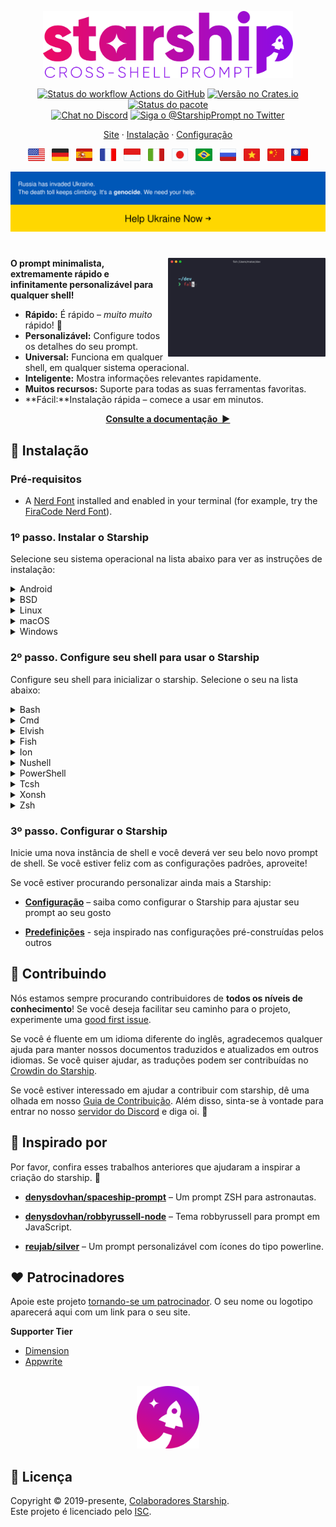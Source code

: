 <p align="center">
  <img
    width="400"
    src="https://raw.githubusercontent.com/starship/starship/master/media/logo.png"
    alt="Starship – Cross-shell prompt"
 />
</p>

<p align="center">
  <a href="https://github.com/starship/starship/actions"
    ><img
      src="https://img.shields.io/github/actions/workflow/status/starship/starship/workflow.yml?branch=master&label=workflow&style=flat-square"
      alt="Status do workflow Actions do GitHub"
 /></a>
  <a href="https://crates.io/crates/starship"
    ><img
      src="https://img.shields.io/crates/v/starship?style=flat-square"
      alt="Versão no Crates.io"
 /></a>
  <a href="https://repology.org/project/starship/versions"
    ><img
      src="https://img.shields.io/repology/repositories/starship?label=in%20repositories&style=flat-square"
      alt="Status do pacote" /></a
><br />
  <a href="https://discord.gg/starship"
    ><img
      src="https://img.shields.io/discord/567163873606500352?label=discord&logoColor=white&style=flat-square"
      alt="Chat no Discord"
 /></a>
  <a href="https://twitter.com/StarshipPrompt"
    ><img
      src="https://img.shields.io/badge/twitter-@StarshipPrompt-1DA1F3?style=flat-square"
      alt="Siga o @StarshipPrompt no Twitter"
 /></a>
</p>

<p align="center">
  <a href="https://starship.rs">Site</a>
  ·
  <a href="#🚀-installation">Instalação</a>
  ·
  <a href="https://starship.rs/config/">Configuração</a>
</p>

<p align="center">
  <a href="https://github.com/starship/starship/blob/master/README.md"
    ><img
      height="20"
      src="https://raw.githubusercontent.com/starship/starship/master/media/flag-us.png"
      alt="English"
 /></a>
  &nbsp;
  <a
    href="https://github.com/starship/starship/blob/master/docs/de-DE/guide/README.md"
    ><img
      height="20"
      src="https://raw.githubusercontent.com/starship/starship/master/media/flag-de.png"
      alt="Deutsch"
 /></a>
  &nbsp;
  <a
    href="https://github.com/starship/starship/blob/master/docs/es-ES/guide/README.md"
    ><img
      height="20"
      src="https://raw.githubusercontent.com/starship/starship/master/media/flag-es.png"
      alt="Español"
 /></a>
  &nbsp;
  <a
    href="https://github.com/starship/starship/blob/master/docs/fr-FR/guide/README.md"
    ><img
      height="20"
      src="https://raw.githubusercontent.com/starship/starship/master/media/flag-fr.png"
      alt="Français"
 /></a>
  &nbsp;
  <a
    href="https://github.com/starship/starship/blob/master/docs/id-ID/guide/README.md"
    ><img
      height="20"
      src="https://raw.githubusercontent.com/starship/starship/master/media/flag-id.png"
      alt="Bahasa Indonesia"
 /></a>
  &nbsp;
  <a
    href="https://github.com/starship/starship/blob/master/docs/it-IT/guide/README.md"
    ><img
      height="20"
      src="https://raw.githubusercontent.com/starship/starship/master/media/flag-it.png"
      alt="Italiano"
 /></a>
  &nbsp;
  <a
    href="https://github.com/starship/starship/blob/master/docs/ja-JP/guide/README.md"
    ><img
      height="20"
      src="https://raw.githubusercontent.com/starship/starship/master/media/flag-jp.png"
      alt="日本語"
 /></a>
  &nbsp;
  <a
    href="https://github.com/starship/starship/blob/master/docs/pt-BR/guide/README.md"
    ><img
      height="20"
      src="https://raw.githubusercontent.com/starship/starship/master/media/flag-br.png"
      alt="Português do Brasil"
 /></a>
  &nbsp;
  <a
    href="https://github.com/starship/starship/blob/master/docs/ru-RU/guide/README.md"
    ><img
      height="20"
      src="https://raw.githubusercontent.com/starship/starship/master/media/flag-ru.png"
      alt="Русский"
 /></a>
  &nbsp;
  <a
    href="https://github.com/starship/starship/blob/master/docs/vi-VN/guide/README.md"
    ><img
      height="20"
      src="https://raw.githubusercontent.com/starship/starship/master/media/flag-vn.png"
      alt="Tiếng Việt"
 /></a>
  &nbsp;
  <a
    href="https://github.com/starship/starship/blob/master/docs/zh-CN/guide/README.md"
    ><img
      height="20"
      src="https://raw.githubusercontent.com/starship/starship/master/media/flag-cn.png"
      alt="简体中文"
 /></a>
  &nbsp;
  <a
    href="https://github.com/starship/starship/blob/master/docs/zh-TW/guide/README.md"
    ><img
      height="20"
      src="https://raw.githubusercontent.com/starship/starship/master/media/flag-tw.png"
      alt="繁體中文"
 /></a>
</p>

[![SWUbanner](https://raw.githubusercontent.com/vshymanskyy/StandWithUkraine/main/banner2-direct.svg)](https://vshymanskyy.github.io/StandWithUkraine)

<h1></h1>

<img
  src="https://raw.githubusercontent.com/starship/starship/master/media/demo.gif"
  alt="Starship com iTerm2 e o tema Snazzy"
  width="50%"
  align="right"
 />

**O prompt minimalista, extremamente rápido e infinitamente personalizável para qualquer shell!**

- **Rápido:** É rápido – _muito muito_ rápido! 🚀
- **Personalizável:** Configure todos os detalhes do seu prompt.
- **Universal:** Funciona em qualquer shell, em qualquer sistema operacional.
- **Inteligente:** Mostra informações relevantes rapidamente.
- **Muitos recursos:** Suporte para todas as suas ferramentas favoritas.
- **Fácil:**Instalação rápida – comece a usar em minutos.

<p align="center">
<a href="https://starship.rs/config/"><strong>Consulte a documentação&nbsp;&nbsp;▶</strong></a>
</p>

<a name="🚀-installation"></a>

## 🚀 Instalação

### Pré-requisitos

- A [Nerd Font](https://www.nerdfonts.com/) installed and enabled in your terminal (for example, try the [FiraCode Nerd Font](https://www.nerdfonts.com/font-downloads)).

### 1º passo. Instalar o Starship

Selecione seu sistema operacional na lista abaixo para ver as instruções de instalação:

<details>
<summary>Android</summary>

Instale o Starship usando qualquer um dos seguintes gerenciadores de pacotes:

| Repositório                                                                       | Instruções             |
| --------------------------------------------------------------------------------- | ---------------------- |
| [Termux](https://github.com/termux/termux-packages/tree/master/packages/starship) | `pkg install starship` |

</details>

<details>
<summary>BSD</summary>

Instale o Starship usando qualquer um dos seguintes gerenciadores de pacotes:

| Distribuição   | Repositório                                              | Instruções                        |
| -------------- | -------------------------------------------------------- | --------------------------------- |
| **_Qualquer_** | **[crates.io](https://crates.io/crates/starship)**       | `cargo install starship --locked` |
| FreeBSD        | [FreshPorts](https://www.freshports.org/shells/starship) | `pkg install starship`            |
| NetBSD         | [pkgsrc](https://pkgsrc.se/shells/starship)              | `pkgin install starship`          |

</details>

<details>
<summary>Linux</summary>

Instale a versão mais recente no seu sistema:

```sh
curl -sS https://starship.rs/install.sh | sh
```

Ou instale o Starship usando qualquer um dos seguintes gerenciadores de pacotes:

| Distribuição       | Repositório                                                                                     | Instruções                                                                     |
| ------------------ | ----------------------------------------------------------------------------------------------- | ------------------------------------------------------------------------------ |
| **_Qualquer_**     | **[crates.io](https://crates.io/crates/starship)**                                              | `cargo install starship --locked`                                              |
| _Qualquer_         | [conda-forge](https://anaconda.org/conda-forge/starship)                                        | `conda install -c conda-forge starship`                                        |
| _Qualquer_         | [Linuxbrew](https://formulae.brew.sh/formula/starship)                                          | `brew install starship`                                                        |
| _Qualquer_         | [Snapcraft](https://snapcraft.io/starship)                                                      | `snap install starship`                                                        |
| Alpine Linux 3.13+ | [Alpine Linux Packages](https://pkgs.alpinelinux.org/packages?name=starship)                    | `apk add starship`                                                             |
| Arch Linux         | [Arch Linux Community](https://archlinux.org/packages/community/x86_64/starship)                | `pacman -S starship`                                                           |
| CentOS 7+          | [Copr](https://copr.fedorainfracloud.org/coprs/atim/starship)                                   | `dnf copr enable atim/starship` <br /> `dnf install starship` |
| Gentoo             | [Gentoo Packages](https://packages.gentoo.org/packages/app-shells/starship)                     | `emerge app-shells/starship`                                                   |
| Manjaro            |                                                                                                 | `pacman -S starship`                                                           |
| NixOS              | [nixpkgs](https://github.com/NixOS/nixpkgs/blob/master/pkgs/tools/misc/starship/default.nix)    | `nix-env -iA nixpkgs.starship`                                                 |
| Void Linux         | [Void Linux Packages](https://github.com/void-linux/void-packages/tree/master/srcpkgs/starship) | `xbps-install -S starship`                                                     |

</details>

<details>
<summary>macOS</summary>

Instale a versão mais recente no seu sistema:

```sh
curl -sS https://starship.rs/install.sh | sh
```

Ou instale o Starship usando qualquer um dos seguintes gerenciadores de pacotes:

| Repositório                                              | Instruções                              |
| -------------------------------------------------------- | --------------------------------------- |
| **[crates.io](https://crates.io/crates/starship)**       | `cargo install starship --locked`       |
| [conda-forge](https://anaconda.org/conda-forge/starship) | `conda install -c conda-forge starship` |
| [Homebrew](https://formulae.brew.sh/formula/starship)    | `brew install starship`                 |
| [MacPorts](https://ports.macports.org/port/starship)     | `port install starship`                 |

</details>

<details>
<summary>Windows</summary>

Install the latest version for your system with the MSI-installers from the [releases section](https://github.com/starship/starship/releases/latest).

Instale o Starship usando qualquer um dos seguintes gerenciadores de pacotes:

| Repositório                                                                                  | Instruções                              |
| -------------------------------------------------------------------------------------------- | --------------------------------------- |
| **[crates.io](https://crates.io/crates/starship)**                                           | `cargo install starship --locked`       |
| [Chocolatey](https://community.chocolatey.org/packages/starship)                             | `choco install starship`                |
| [conda-forge](https://anaconda.org/conda-forge/starship)                                     | `conda install -c conda-forge starship` |
| [Scoop](https://github.com/ScoopInstaller/Main/blob/master/bucket/starship.json)             | `scoop install starship`                |
| [winget](https://github.com/microsoft/winget-pkgs/tree/master/manifests/s/Starship/Starship) | `winget install --id Starship.Starship` |

</details>

### 2º passo. Configure seu shell para usar o Starship

Configure seu shell para inicializar o starship. Selecione o seu na lista abaixo:

<details>
<summary>Bash</summary>

Adicione o seguinte comando no final do arquivo `~/.bashrc`:

```sh
eval "$(starship init bash)"
```

</details>

<details>
<summary>Cmd</summary>

Você precisa do [Clink](https://chrisant996.github.io/clink/clink.html) (v1.2.30+) com Cmd. Crie um arquivo neste caminho `%LocalAppData%\clink\starship.lua` com o seguinte conteúdo:

```lua
load(io.popen('starship init cmd'):read("*a"))()
```

</details>

<details>
<summary>Elvish</summary>

Adicione o comando a seguir ao final do arquivo `~/.elvish/rc.elv`:

```sh
eval (starship init elvish)
```

Nota: Somente Elvish v0.18+ é suportado

</details>

<details>
<summary>Fish</summary>

Adicione o seguinte comando no final do arquivo `~/.config/fish/config.fish`:

```fish
starship init fish | source
```

</details>

<details>
<summary>Ion</summary>

Adicione o seguinte comando no final do arquivo `~/.config/ion/initrc`:

```sh
eval $(starship init ion)
```

</details>

<details>
<summary>Nushell</summary>

Add the following to the end of your Nushell env file (find it by running `$nu.env-path` in Nushell):

```sh
mkdir ~/.cache/starship
starship init nu | save -f ~/.cache/starship/init.nu
```

E adicione o seguinte ao final da sua configuração do Nushell (encontre-o executando `$nu.config-path`):

```sh
source ~/.cache/starship/init.nu
```

Nota: Somente o Nushell v0.73+ é suportado

</details>

<details>
<summary>PowerShell</summary>

Adicione o seguinte no final da sua configuração PowerShell (encontre executando `$PROFILE`):

```powershell
Invoke-Expression (&starship init powershell)
```

</details>

<details>
<summary>Tcsh</summary>

Adicione ao final do arquivo `~/.tcshrc`:

```sh
eval `starship init tcsh`
```

</details>

<details>
<summary>Xonsh</summary>

Adicione o seguinte ao final do arquivo `~/.xonshrc`:

```python
execx($(starship init xonsh))
```

</details>

<details>
<summary>Zsh</summary>

Adicione o seguinte comando no final do arquivo `~/.zshrc`:

```sh
eval "$(starship init zsh)"
```

</details>

### 3º passo. Configurar o Starship

Inicie uma nova instância de shell e você deverá ver seu belo novo prompt de shell. Se você estiver feliz com as configurações padrões, aproveite!

Se você estiver procurando personalizar ainda mais a Starship:

- **[Configuração](https://starship.rs/config/)** – saiba como configurar o Starship para ajustar seu prompt ao seu gosto

- **[Predefinições](https://starship.rs/presets/)** - seja inspirado nas configurações pré-construídas pelos outros

## 🤝 Contribuindo

Nós estamos sempre procurando contribuidores de **todos os níveis de conhecimento**! Se você deseja facilitar seu caminho para o projeto, experimente uma [good first issue](https://github.com/starship/starship/labels/🌱%20good%20first%20issue).

Se você é fluente em um idioma diferente do inglês, agradecemos qualquer ajuda para manter nossos documentos traduzidos e atualizados em outros idiomas. Se você quiser ajudar, as traduções podem ser contribuídas no [Crowdin do Starship](https://translate.starship.rs/).

Se você estiver interessado em ajudar a contribuir com starship, dê uma olhada em nosso [Guia de Contribuição](https://github.com/starship/starship/blob/master/CONTRIBUTING.md). Além disso, sinta-se à vontade para entrar no nosso [servidor do Discord](https://discord.gg/8Jzqu3T) e diga oi. 👋

## 💭 Inspirado por

Por favor, confira esses trabalhos anteriores que ajudaram a inspirar a criação do starship. 🙏

- **[denysdovhan/spaceship-prompt](https://github.com/denysdovhan/spaceship-prompt)** – Um prompt ZSH para astronautas.

- **[denysdovhan/robbyrussell-node](https://github.com/denysdovhan/robbyrussell-node)** – Tema robbyrussell para prompt em JavaScript.

- **[reujab/silver](https://github.com/reujab/silver)** – Um prompt personalizável com ícones do tipo powerline.

## ❤️ Patrocinadores

Apoie este projeto [tornando-se um patrocinador](https://github.com/sponsors/starship). O seu nome ou logotipo aparecerá aqui com um link para o seu site.

**Supporter Tier**

- [Dimension](https://dimension.dev/)
- [Appwrite](https://appwrite.io/)

<p align="center">
    <br>
    <img width="100" src="https://raw.githubusercontent.com/starship/starship/master/media/icon.png" alt="Ícone de foguete do Starship">
</p>

## 📝 Licença

Copyright © 2019-presente, [Colaboradores Starship](https://github.com/starship/starship/graphs/contributors).<br /> Este projeto é licenciado pelo [ISC](https://github.com/starship/starship/blob/master/LICENSE).
